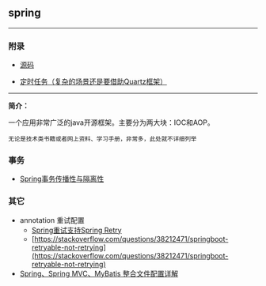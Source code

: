## spring

---

### 附录

* [源码](https://github.com/spring-projects/spring-framework)

* [定时任务（复杂的场景还是要借助Quartz框架）](https://docs.spring.io/spring/docs/current/spring-framework-reference/html/scheduling.html) 


---



**简介：**

一个应用非常广泛的java开源框架。主要分为两大块：IOC和AOP。


`无论是技术类书籍或者网上资料、学习手册，非常多，此处就不详细列举`

### 事务

* [Spring事务传播性与隔离性](https://mp.weixin.qq.com/s/u4NLJ3I2vkeZHWBpgHsdEA)

### 其它


* annotation 重试配置
	* [Spring重试支持Spring Retry](http://blog.csdn.net/jiesa/article/details/76549381)
	* [https://stackoverflow.com/questions/38212471/springboot-retryable-not-retrying](https://stackoverflow.com/questions/38212471/springboot-retryable-not-retrying)
* [Spring、Spring MVC、MyBatis 整合文件配置详解](https://mp.weixin.qq.com/s/8-XvEOA4WzrZwytOXpHHyw)